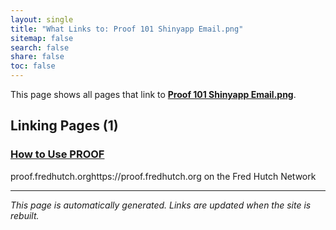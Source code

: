 ```yaml
---
layout: single
title: "What Links to: Proof 101 Shinyapp Email.png"
sitemap: false
search: false
share: false
toc: false
---
```


This page shows all pages that link to **[Proof 101 Shinyapp Email.png](/datademos/assets/proof_101_shinyapp_email.png)**.

## Linking Pages (1)

### [How to Use PROOF](/datademos/proof-how-to/)

proof.fredhutch.orghttps://proof.fredhutch.org on the Fred Hutch Network

---


*This page is automatically generated. Links are updated when the site is rebuilt.*
